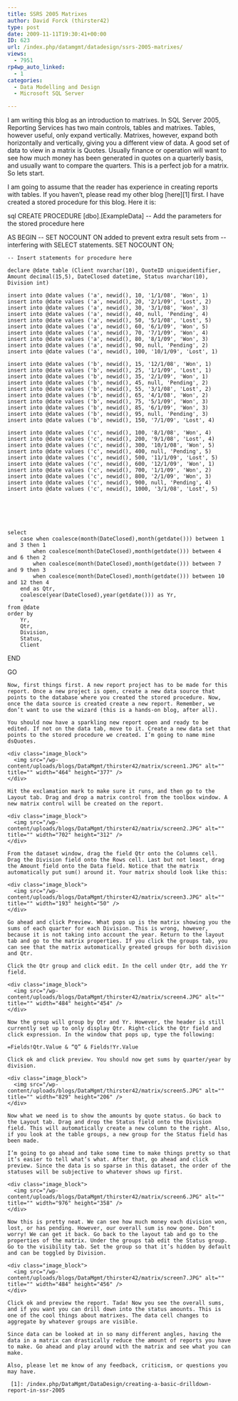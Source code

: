 ```yaml
---
title: SSRS 2005 Matrixes
author: David Forck (thirster42)
type: post
date: 2009-11-11T19:30:41+00:00
ID: 623
url: /index.php/datamgmt/datadesign/ssrs-2005-matrixes/
views:
  - 7951
rp4wp_auto_linked:
  - 1
categories:
  - Data Modelling and Design
  - Microsoft SQL Server

---
```

I am writing this blog as an introduction to matrixes. In SQL Server 2005, Reporting Services has two main controls, tables and matrixes. Tables, however useful, only expand vertically. Matrixes, however, expand both horizontally and vertically, giving you a different view of data. A good set of data to view in a matrix is Quotes. Usually finance or operation will want to see how much money has been generated in quotes on a quarterly basis, and usually want to compare the quarters. This is a perfect job for a matrix. So lets start.

I am going to assume that the reader has experience in creating reports with tables. If you haven’t, please read my other blog [here][1] first. I have created a stored procedure for this blog. Here it is:

sql
CREATE PROCEDURE [dbo].[ExampleData] 
	-- Add the parameters for the stored procedure here
	  
AS
BEGIN
	-- SET NOCOUNT ON added to prevent extra result sets from
	-- interfering with SELECT statements.
	SET NOCOUNT ON;

    -- Insert statements for procedure here
	
	declare @date table (Client nvarchar(10), QuoteID uniqueidentifier, Amount decimal(15,5), DateClosed datetime, Status nvarchar(10), Division int)
	
	insert into @date values ('a', newid(), 10, '1/1/08', 'Won', 1)
	insert into @date values ('a', newid(), 20, '2/1/09', 'Lost', 2)
	insert into @date values ('a', newid(), 30, '3/1/08', 'Won', 3)
	insert into @date values ('a', newid(), 40, null, 'Pending', 4)
	insert into @date values ('a', newid(), 50, '5/1/08', 'Lost', 5)
	insert into @date values ('a', newid(), 60, '6/1/09', 'Won', 5)
	insert into @date values ('a', newid(), 70, '7/1/09', 'Won', 4)
	insert into @date values ('a', newid(), 80, '8/1/09', 'Won', 3)
	insert into @date values ('a', newid(), 90, null, 'Pending', 2)
	insert into @date values ('a', newid(), 100, '10/1/09', 'Lost', 1)
	
	insert into @date values ('b', newid(), 15, '12/1/08', 'Won', 1)
	insert into @date values ('b', newid(), 25, '1/1/09', 'Lost', 1)
	insert into @date values ('b', newid(), 35, '2/1/09', 'Won', 1)
	insert into @date values ('b', newid(), 45, null, 'Pending', 2)
	insert into @date values ('b', newid(), 55, '3/1/08', 'Lost', 2)
	insert into @date values ('b', newid(), 65, '4/1/08', 'Won', 2)
	insert into @date values ('b', newid(), 75, '5/1/09', 'Won', 3)
	insert into @date values ('b', newid(), 85, '6/1/09', 'Won', 3)
	insert into @date values ('b', newid(), 95, null, 'Pending', 3)
	insert into @date values ('b', newid(), 150, '7/1/09', 'Lost', 4)
	
	insert into @date values ('c', newid(), 100, '8/1/08', 'Won', 4)
	insert into @date values ('c', newid(), 200, '9/1/08', 'Lost', 4)
	insert into @date values ('c', newid(), 300, '10/1/08', 'Won', 5)
	insert into @date values ('c', newid(), 400, null, 'Pending', 5)
	insert into @date values ('c', newid(), 500, '11/1/09', 'Lost', 5)
	insert into @date values ('c', newid(), 600, '12/1/09', 'Won', 1)
	insert into @date values ('c', newid(), 700, '1/1/09', 'Won', 2)
	insert into @date values ('c', newid(), 800, '2/1/09', 'Won', 3)
	insert into @date values ('c', newid(), 900, null, 'Pending', 4)
	insert into @date values ('c', newid(), 1000, '3/1/08', 'Lost', 5)
	
	
	
	
	
	
	select 
		case when coalesce(month(DateClosed),month(getdate())) between 1 and 3 then 1
			when coalesce(month(DateClosed),month(getdate())) between 4 and 6 then 2
			when coalesce(month(DateClosed),month(getdate())) between 7 and 9 then 3
			when coalesce(month(DateClosed),month(getdate())) between 10 and 12 then 4
		end as Qtr,
		coalesce(year(DateClosed),year(getdate())) as Yr,
		*
	from @date
	order by 
		Yr,
		Qtr,
		Division,
		Status,
		Client
	
	
	
	
END

GO
```
Now, first things first. A new report project has to be made for this report. Once a new project is open, create a new data source that points to the database where you created the stored procedure. Now, once the data source is created create a new report. Remember, we don’t want to use the wizard (this is a hands-on blog, after all).

You should now have a sparkling new report open and ready to be edited. If not on the data tab, move to it. Create a new data set that points to the stored procedure we created. I’m going to name mine dsQuotes.

<div class="image_block">
  <img src="/wp-content/uploads/blogs/DataMgmt/thirster42/matrix/screen1.JPG" alt="" title="" width="464" height="377" />
</div>

Hit the exclamation mark to make sure it runs, and then go to the Layout tab. Drag and drop a matrix control from the toolbox window. A new matrix control will be created on the report.

<div class="image_block">
  <img src="/wp-content/uploads/blogs/DataMgmt/thirster42/matrix/screen2.JPG" alt="" title="" width="702" height="312" />
</div>

From the dataset window, drag the field Qtr onto the Columns cell. Drag the Division field onto the Rows cell. Last but not least, drag the Amount field onto the Data field. Notice that the matrix automatically put sum() around it. Your matrix should look like this: 

<div class="image_block">
  <img src="/wp-content/uploads/blogs/DataMgmt/thirster42/matrix/screen3.JPG" alt="" title="" width="193" height="50" />
</div>

Go ahead and click Preview. What pops up is the matrix showing you the sums of each quarter for each Division. This is wrong, however, because it is not taking into account the year. Return to the layout tab and go to the matrix properties. If you click the groups tab, you can see that the matrix automatically greated groups for both division and Qtr.

Click the Qtr group and click edit. In the cell under Qtr, add the Yr field. 

<div class="image_block">
  <img src="/wp-content/uploads/blogs/DataMgmt/thirster42/matrix/screen4.JPG" alt="" title="" width="484" height="454" />
</div>

Now the group will group by Qtr and Yr. However, the header is still currently set up to only display Qtr. Right-click the Qtr field and click expression. In the window that pops up, type the following:

=Fields!Qtr.Value & “Q” & Fields!Yr.Value

Click ok and click preview. You should now get sums by quarter/year by division.

<div class="image_block">
  <img src="/wp-content/uploads/blogs/DataMgmt/thirster42/matrix/screen5.JPG" alt="" title="" width="829" height="206" />
</div>

Now what we need is to show the amounts by quote status. Go back to the Layout tab. Drag and drop the Status field onto the Division field. This will automatically create a new column to the right. Also, if you look at the table groups, a new group for the Status field has been made.

I’m going to go ahead and take some time to make things pretty so that it’s easier to tell what’s what. After that, go ahead and click preview. Since the data is so sparse in this dataset, the order of the statuses will be subjective to whatever shows up first.

<div class="image_block">
  <img src="/wp-content/uploads/blogs/DataMgmt/thirster42/matrix/screen6.JPG" alt="" title="" width="976" height="358" />
</div>

Now this is pretty neat. We can see how much money each division won, lost, or has pending. However, our overall sum is now gone. Don’t worry! We can get it back. Go back to the layout tab and go to the properties of the matrix. Under the groups tab edit the Status group. Go to the visibility tab. Set the group so that it’s hidden by default and can be toggled by Division.

<div class="image_block">
  <img src="/wp-content/uploads/blogs/DataMgmt/thirster42/matrix/screen7.JPG" alt="" title="" width="484" height="456" />
</div>

Click ok and preview the report. Tada! Now you see the overall sums, and if you want you can drill down into the status amounts. This is one of the cool things about matrixes. The data cell changes to aggregate by whatever groups are visible.

Since data can be looked at in so many different angles, having the data in a matrix can drastically reduce the amount of reports you have to make. Go ahead and play around with the matrix and see what you can make.

Also, please let me know of any feedback, criticism, or questions you may have.

 [1]: /index.php/DataMgmt/DataDesign/creating-a-basic-drilldown-report-in-ssr-2005